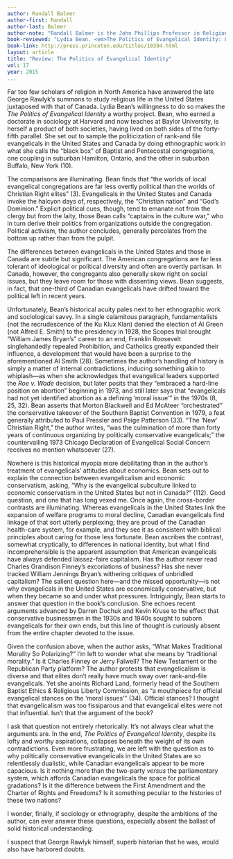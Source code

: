 ```yaml
---
author: Randall Balmer
author-first: Randall
author-last: Balmer
author-note: "Randall Balmer is the John Phillips Professor in Religion and Chair of the Department of Religion at Dartmouth College."
book-reviewed: "Lydia Bean. <em>The Politics of Evangelical Identity: Local Churches and Partisan Divides in the United States and Canada</em>. Princeton, NJ: Princeton University Press, 2014. 336 pp. ISBN: 978-0-691-16130-3."
book-link: http://press.princeton.edu/titles/10394.html
layout: article
title: "Review: The Politics of Evangelical Identity"
vol: 17
year: 2015
...
```


Far too few scholars of religion in North America have answered the late George Rawlyk’s summons to study religious life in the United States juxtaposed with that of Canada. Lydia Bean’s willingness to do so makes the *The Politics of Evangelical Identity* a worthy project. Bean, who earned a doctorate in sociology at Harvard and now teaches at Baylor University, is herself a product of both societies, having lived on both sides of the forty-fifth parallel. She set out to sample the politicization of rank-and file evangelicals in the United States and Canada by doing ethnographic work in what she calls the “black box” of Baptist and Pentecostal congregations, one coupling in suburban Hamilton, Ontario, and the other in suburban Buffalo, New York (10).

The comparisons are illuminating. Bean finds that “the worlds of local evangelical congregations are far less overtly political than the worlds of Christian Right elites” (3). Evangelicals in the United States and Canada invoke the halcyon days of, respectively, the “Christian nation” and “God’s Dominion.” Explicit political cues, though, tend to emanate not from the clergy but from the laity, those Bean calls “captains in the culture war,” who in turn derive their politics from organizations outside the congregation. Political activism, the author concludes, generally percolates from the bottom up rather than from the pulpit.

The differences between evangelicals in the United States and those in Canada are subtle but significant. The American congregations are far less tolerant of ideological or political diversity and often are overtly partisan. In Canada, however, the congregants also generally skew right on social issues, but they leave room for those with dissenting views. Bean suggests, in fact, that one-third of Canadian evangelicals have drifted toward the political left in recent years.

Unfortunately, Bean’s historical acuity pales next to her ethnographic work and sociological savvy. In a single calamitous paragraph, fundamentalists (not the recrudescence of the Ku Klux Klan) denied the election of Al Green (not Alfred E. Smith) to the presidency in 1928, the Scopes trial brought “William James Bryan’s” career to an end, Franklin Roosevelt singlehandedly repealed Prohibition, and Catholics greatly expanded their influence, a development that would have been a surprise to the aforementioned Al Smith (28). Sometimes the author’s handling of history is simply a matter of internal contradictions, inducing something akin to whiplash—as when she acknowledges that evangelical leaders supported the *Roe v. Wade* decision, but later posits that they “embraced a hard-line position on abortion” beginning in 1973, and still later says that “evangelicals had not yet identified abortion as a defining ‘moral issue’” in the 1970s (8, 25, 32). Bean asserts that Morton Blackwell and Ed McAteer “orchestrated” the conservative takeover of the Southern Baptist Convention in 1979, a feat generally attributed to Paul Pressler and Paige Patterson (33). “The ‘New’ Christian Right,” the author writes, “was the culmination of more than forty years of continuous organizing by politically conservative evangelicals;” the countervailing 1973 Chicago Declaration of Evangelical Social Concern receives no mention whatsoever (27).

Nowhere is this historical myopia more debilitating than in the author’s treatment of evangelicals’ attitudes about economics. Bean sets out to explain the connection between evangelicalism and economic conservatism, asking, “Why is the evangelical subculture linked to economic conservatism in the United States but not in Canada?” (112). Good question, and one that has long vexed me. Once again, the cross-border contrasts are illuminating. Whereas evangelicals in the United States link the expansion of welfare programs to moral decline, Canadian evangelicals find linkage of that sort utterly perplexing; they are proud of the Canadian health-care system, for example, and they see it as consistent with biblical principles about caring for those less fortunate. Bean ascribes the contrast, somewhat cryptically, to differences in national identity, but what I find incomprehensible is the apparent assumption that American evangelicals have always defended laissez-faire capitalism. Has the author never read Charles
Grandison Finney’s excoriations of business? Has she never tracked William Jennings Bryan’s withering critiques of unbridled capitalism? The salient question here—and the missed opportunity—is not why evangelicals in the United States are economically conservative, but when they became so and under what pressures. Intriguingly, Bean starts to answer that question in the book’s conclusion. She echoes recent arguments advanced by Darren Dochuk and Kevin Kruse to the effect that conservative businessmen in the 1930s and 1940s sought to suborn evangelicals for their own ends, but this line of thought is curiously absent from the entire chapter devoted to the issue.

Given the confusion above, when the author asks, “What Makes Traditional Morality So Polarizing?” I’m left to wonder what she means by “traditional morality.” Is it Charles Finney or Jerry Falwell? The New Testament or the Republican Party platform? The author protests that evangelicalism is diverse and that elites don’t really have much sway over rank-and-file evangelicals. Yet she anoints Richard Land, formerly head of the Southern Baptist Ethics & Religious Liberty Commission, as “a mouthpiece for official evangelical stances on the ‘moral issues’” (34). Official stances? I thought that evangelicalism was too fissiparous and that evangelical elites were not that influential. Isn’t that the argument of the book?

I ask that question not entirely rhetorically. It’s not always clear what the arguments are. In the end, *The Politics of Evangelical Identity*, despite its lofty and worthy aspirations, collapses beneath the weight of its own contradictions. Even more frustrating, we are left with the question as to why politically conservative evangelicals in the United States are so relentlessly dualistic, while Canadian evangelicals appear to be more capacious. Is it nothing more than the two-party *versus* the parliamentary system, which affords Canadian evangelicals the space for political gradations? Is it the difference between the First Amendment and the Charter of Rights and Freedoms? Is it something peculiar to the histories of these two nations?

I wonder, finally, if sociology or ethnography, despite the ambitions of the author, can ever answer these questions, especially absent the ballast of solid historical understanding.

I suspect that George Rawlyk himself, superb historian that he was, would also have harbored doubts.
